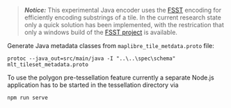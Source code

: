 
> **_Notice:_** This experimental Java encoder uses the [FSST](https://www.vldb.org/pvldb/vol13/p2649-boncz.pdf) encoding for efficiently encoding
substrings of a tile. In the current research state only a quick solution has been implemented, with the restrication that only a windows build
> of the [FSST project](https://github.com/cwida/fsst) is available.

Generate Java metadata classes from ``maplibre_tile_metdata.proto`` file:
```console
protoc --java_out=src/main/java -I "..\..\spec\schema" mlt_tileset_metadata.proto
```

To use the polygon pre-tessellation feature currently a separate Node.js application has to be started in the
tessellation directory via
```console
npm run serve
```
